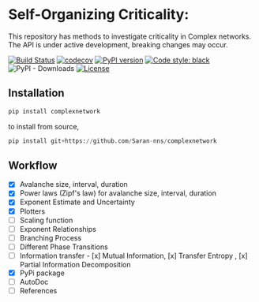 # Self-Organizing Criticality:
This repository has methods to investigate criticality in Complex networks. The API is under active development, breaking changes may occur.

[![Build Status](https://travis-ci.org/Saran-nns/self_organized_criticality.svg?branch=master)](https://travis-ci.org/Saran-nns/self_organized_criticality)
[![codecov](https://codecov.io/gh/Saran-nns/self_organized_criticality/branch/master/graph/badge.svg)](https://codecov.io/gh/Saran-nns/self_organized_criticality)
[![PyPI version](https://badge.fury.io/py/complexnetwork.svg)](https://badge.fury.io/py/complexnetwork)
[![Code style: black](https://img.shields.io/badge/code%20style-black-000000.svg)](https://github.com/psf/black)
![PyPI - Downloads](https://img.shields.io/pypi/dw/complexnetwork.svg)
[![License](https://img.shields.io/badge/License-MIT%20-blue.svg)](https://opensource.org/licenses/MIT)

## Installation

```python
pip install complexnetwork
```
to install from source,

```python
pip install git+https://github.com/Saran-nns/complexnetwork
```

## Workflow
- [x] Avalanche size, interval, duration
- [x] Power laws (Zipf's law) for avalanche size, interval, duration
- [x] Exponent Estimate and Uncertainty
- [x] Plotters
- [ ] Scaling function
- [ ] Exponent Relationships
- [ ] Branching Process
- [ ] Different Phase Transitions
- [ ] Information transfer - [x] Mutual Information, [x] Transfer Entropy , [x] Partial Information Decomposition
- [x] PyPi package
- [ ] AutoDoc
- [ ] References
